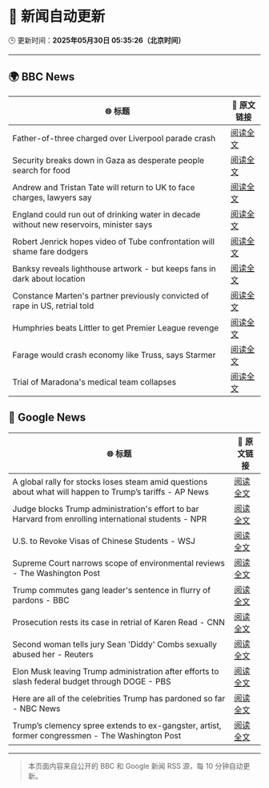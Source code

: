 # 🧠 新闻自动更新

🕒 更新时间：**2025年05月30日 05:35:26（北京时间）**

---

## 🌍 BBC News

| 🌐 标题 | 🔗 原文链接 |
|--------|-------------|
| Father-of-three charged over Liverpool parade crash | [阅读全文](https://www.bbc.com/news/articles/crk2l00p3r2o) |
| Security breaks down in Gaza as desperate people search for food | [阅读全文](https://www.bbc.com/news/articles/clyqkj0jwkgo) |
| Andrew and Tristan Tate will return to UK to face charges, lawyers say | [阅读全文](https://www.bbc.com/news/articles/c780ve2vg17o) |
| England could run out of drinking water in decade without new reservoirs, minister says | [阅读全文](https://www.bbc.com/news/articles/cy8dv6l2jlzo) |
| Robert Jenrick hopes video of Tube confrontation will shame fare dodgers | [阅读全文](https://www.bbc.com/news/articles/cvg9r40p749o) |
| Banksy reveals lighthouse artwork - but keeps fans in dark about location | [阅读全文](https://www.bbc.com/news/articles/c331m8prmd1o) |
| Constance Marten's partner previously convicted of rape in US, retrial told | [阅读全文](https://www.bbc.com/news/articles/c14kvvl2xkko) |
| Humphries beats Littler to get Premier League revenge | [阅读全文](https://www.bbc.com/sport/darts/articles/cz638y3y19zo) |
| Farage would crash economy like Truss, says Starmer | [阅读全文](https://www.bbc.com/news/articles/cp3n4zwq6v9o) |
| Trial of Maradona's medical team collapses | [阅读全文](https://www.bbc.com/news/articles/cx2j5pyeezvo) |

## 📰 Google News

| 🌐 标题 | 🔗 原文链接 |
|--------|-------------|
| A global rally for stocks loses steam amid questions about what will happen to Trump’s tariffs - AP News | [阅读全文](https://news.google.com/rss/articles/CBMimgFBVV95cUxPSGhfTm02U3QyMHhEVU4yRDhWcmgxWXJac1g0N29IV2Z2X0RWTXdxeHMxbnRZMkMwNTZqWFg4RGtfQ2VkQ2p3c1lLTHBxdTRyTTB5YkZHSWZQU09ENTJWQ1FJOHZPSFdKOVU0bzVoY25PNnpHcDUtTDVMMWJXLW5nSW9BeERXYkZOY2ZkVG1EWmprMzVDT0xJVTZ3?oc=5) |
| Judge blocks Trump administration's effort to bar Harvard from enrolling international students - NPR | [阅读全文](https://news.google.com/rss/articles/CBMikAFBVV95cUxQbXl3OWtmNEpkQWk5ZEp2V3hoT25oNjZac19pZmtnMXlGNGsySld4VV9BcXpMZnNSU08wbHFhNG5DWnJ4aWprSEs5Z3ViYTlxVlFoWjczY3NOOVJObG5wTTZxZWkxcmQ5cTl5S3FreXBTX2RaT2JCdE9BUEpQY3RVZko2Z1Iyd0dGR3Z5aVBDMWY?oc=5) |
| U.S. to Revoke Visas of Chinese Students - WSJ | [阅读全文](https://news.google.com/rss/articles/CBMingFBVV95cUxNdk9MN0N4VFhxYlJZT0lTMjNTZG93N09sdFRwLWswN3RvbE9KamRPUFFZYkNBaXpMUkhWMGYwbzd4T3V2V1p4Yzg3SHRETllKUkIteXdIcFZiMWp2ejNMVHNFUkZZRXRtMENOVjduWVdNd1dtQjZNaHlVUFJVZUg4ZzRabUNRbThRUW9XZU8zclc3M3NrT0xhQUNqbXdhZw?oc=5) |
| Supreme Court narrows scope of environmental reviews - The Washington Post | [阅读全文](https://news.google.com/rss/articles/CBMinAFBVV95cUxQSUV1LUM5X2RMRXFMVzRzbnNodVhEVnlNbzhVR01mRDg3ZGUyZzJ6alM0RmMwcVMtbVZuQjVTWW1EdDlNUExCenM5Q3BGbXJGYkdpMGlUc3lEOHVjbmFMOHhMVVJ6ci16a1R2MWpSUTV1ZzJESGJaajhVTTRlcjE1cHZibFpZRlMteml1Qjg0bV9KTXozV0dfYkE1VXI?oc=5) |
| Trump commutes gang leader's sentence in flurry of pardons - BBC | [阅读全文](https://news.google.com/rss/articles/CBMiWkFVX3lxTFBWMVBSYlAzMWNaeW9LR0R0TThhdXlxNkR6cTJ4T21IRXk0cUxaR2tzdnBwLVlqejIzczZmS3pMdXhYeWF3TlJNcVlpRllNRFdESV9GUFJrblB6QdIBX0FVX3lxTE9ZcVhyYmR5YjB2allXMVFUWXFXSDBIQkFLb0hSS2MtdUZRd2c1d0ZZU0V5QzFXLWRtLVlQSTRqMXdzOGxoelE3TzcyanJyOVRvSEJyT2p6LURKUGlJOGE4?oc=5) |
| Prosecution rests its case in retrial of Karen Read - CNN | [阅读全文](https://news.google.com/rss/articles/CBMid0FVX3lxTFBvRzMxZXVjSjlwSmVkZEQ0TG5XRFZ5MUc1VmIxeloxVGVVQTZFWUlZekRBeWlrNlMyQjBxYVNwdXplclVqU3F6Qmd6Q1FaQkJJc3JIT3A0WmRieXlIUXVLYS1JMVZ5MXZjeFA4b2I4NHlpb2ozSERn0gF8QVVfeXFMT0tEV1F3d0VZOVFCcHNQNTQ2OGFFTlBCTXFyMFdhVWdDeElUNjc3QTBKOWFvLVFrMWxkWDlOREEzenZoQnJSS213X0dHRFFqSGE5cEpCcG56Wkc2azN6UFVKZnlvekdpeXh6Qy1SaXlpUTlTRy1KUjhONTk4WQ?oc=5) |
| Second woman tells jury Sean 'Diddy' Combs sexually abused her - Reuters | [阅读全文](https://news.google.com/rss/articles/CBMiuwFBVV95cUxOdWp3S2xtTVJ0WGZ4YWs1eGVlWWJhNmVvbENxdHIxYjZfXzhXSXRqVDhSSkdxZTY2bTdZUWUtYzNNSVdCSmtQSWN6TF96ZDJWN3JpVVhWUmJDbkU2NHFkV3p4d09ReWtORWFtZ0RudElwdmtuVUFYZ1R6XzZaSTlBdktCdUxoajBNcnB3SVI1SXFwU21KVENVSXJYNHlYbzNYVk5nUWZ0U19LTHdfVG14dkotNGROOWVILTlF?oc=5) |
| Elon Musk leaving Trump administration after efforts to slash federal budget through DOGE - PBS | [阅读全文](https://news.google.com/rss/articles/CBMixgFBVV95cUxPaGlDOUlNVlRSZjBMcWRDWUdFa2dYSmFPTXlLTGlxZU50Ri1lVEx4SldEb2FKUTc0WEpBWWQ3cGpDVW1RdVpOb3Z2Wjk4Q3FLLUVQTEp1OTlvUHpJR0xBenZMTnNKTWZIdGZiYVJydVdCaEJheHlOUjRtalRzR3JGYTBFZ3FkUG9jZlZodmpyaFpTYXE0VHJvTmxLalduUEVXMnpnelQwUFJvUFIta2hsbTFSQUhPcXRkOHh1MTBiWFVrTWRLYUE?oc=5) |
| Here are all of the celebrities Trump has pardoned so far - NBC News | [阅读全文](https://news.google.com/rss/articles/CBMiigFBVV95cUxPaWV2RFUwVWxqRWtfZ2RVRTlSRERKVWdlNm1IblV0ODNlTV9PQzZxT0xVc002RXF3Z3BSOTVIWDZuSWxpYVlLVk4xRWdBRFQ3d3U5R0NseTJSVHJkZDZEaDBxODdmN3dvN2lmN0ZfMmJORHJsSHpldDMzY2JxSlpJRFdxWV9iQjJBRXc?oc=5) |
| Trump’s clemency spree extends to ex-gangster, artist, former congressmen - The Washington Post | [阅读全文](https://news.google.com/rss/articles/CBMilwFBVV95cUxNajZXTXhlcXZKeGloM0JYTGV3UkdnZUt2TGZqa085dklIODVTSnJlcDl0WUhEeUZRZFowT1NjZTlCbmZwSE1wSlJpaDBDM0RhZUMyR3E0NnZoX1RkdU5TZTRQNHREY0JRaWZGdGZyMGs1d1pSZVlFNngyLW00MjFMcnVsM3NMYXpqN1VFbVdPcV95UDJTRlQw?oc=5) |

---
> 本页面内容来自公开的 BBC 和 Google 新闻 RSS 源，每 10 分钟自动更新。